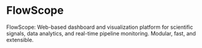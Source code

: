 # FlowScope
FlowScope: Web-based dashboard and visualization platform for scientific signals, data analytics, and real-time pipeline monitoring.   Modular, fast, and extensible.  
